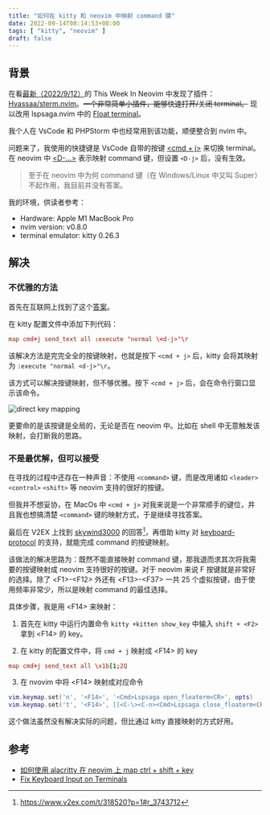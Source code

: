 ```yaml
---
title: "如何在 kitty 和 neovim 中映射 command 键"
date: 2022-09-14T08:14:53+08:00
tags: [ "kitty", "neovim" ]
draft: false
---
```


## 背景

在看[最新（2022/9/12）](https://this-week-in-neovim.org/2022/Sep/12)的 This Week In Neovim 中发现了插件：[Hvassaa/sterm.nvim](https://github.com/Hvassaa/sterm.nvim)。~~一个非常简单小插件，能够快速打开/关闭 terminal。~~ 现以改用 lspsaga.nvim 中的 [Float terminal](https://github.com/glepnir/lspsaga.nvim/blob/5f17b9b7a8becc7d1593aae80d263ec936ae5ca7/README.md?plain=1#L459-L467)。

我个人在 VsCode 和 PHPStorm 中也经常用到该功能，顺便整合到 nvim 中。

问题来了，我使用的快捷键是 VsCode 自带的按键 [<cmd + j>](https://github.com/microsoft/vscode/blob/28e52a46fe8df0c924c881e438e124c05f171b9c/src/vs/workbench/browser/parts/panel/panelActions.ts#L325) 来切换 terminal。在 neovim 中 [<D-...>](https://github.com/neovim/neovim/blob/1e5daed67693f88d3ad515cf9e2d2f6d29c48a08/runtime/doc/intro.txt#L375) 表示映射 command 键，但设置 `<D-j>` 后，没有生效。

> 至于在 neovim 中为何 command 键（在 Windows/Linux 中又叫 Super）不起作用，我目前并没有答案。

我的环境，供读者参考：

* Hardware: Apple M1 MacBook Pro
* nvim version: v0.8.0
* terminal emulator: kitty 0.26.3

## 解决

### 不优雅的方法

首先在互联网上找到了这个[答案](https://github.com/kovidgoyal/kitty/issues/2706#issuecomment-886174507)。

在 kitty 配置文件中添加下列代码：

```conf
map cmd+j send_text all :execute "normal \<d-j>"\r
```

该解决方法是完完全全的按键映射，也就是按下 `<cmd + j>` 后，kitty 会将其映射为 `:execute "normal <d-j>"\r`。

该方式可以解决按键映射，但不够优雅。按下 `<cmd + j>` 后，会在命令行窗口显示该命令。

![direct key mapping](direct-key-mapping.png)

更要命的是该按键是全局的，无论是否在 neovim 中。比如在 shell 中无意触发该映射，会打断我的思路。

### 不是最优解，但可以接受

在寻找的过程中还存在一种声音：不使用 `<command>` 键，而是改用诸如 `<leader>` `<control>` `<shift>` 等 neovim 支持的很好的按键。

但我并不想妥协，在 MacOs 中 `<cmd + j>` 对我来说是一个非常顺手的键位，并且我也想搞清楚 `<command>` 键的映射方式，于是继续寻找答案。


最后在 V2EX 上找到 [skywind3000](https://github.com/skywind3000) 的回答[^skywind3000_answer]，再借助 kitty 对 [keyboard-protocol](https://sw.kovidgoyal.net/kitty/keyboard-protocol) 的支持，就能完成 command 的按键映射。

该做法的解决思路为：既然不能直接映射 command 键，那我退而求其次将我需要的按键映射成 neovim 支持很好的按键。对于 neovim 来说 F 按键就是非常好的选择。除了 \<F1>-\<F12> 外还有 \<F13>-\<F37> 一共 25 个虚拟按键，由于使用频率非常少，所以是映射 command 的最佳选择。

具体步骤，我是用 \<F14> 来映射：

1. 首先在 kitty 中运行内置命令 `kitty +kitten show_key` 中输入 `shift + <F2>` 拿到 \<F14> 的 key。

2. 在 kitty 的配置文件中，将 `cmd + j` 映射成 \<F14> 的 key

```conf
map cmd+j send_text all \x1b[1;2Q 
```

3. 在 nvovim 中将 \<F14> 映射成对应命令

```lua
vim.keymap.set('n', '<F14>', '<Cmd>Lspsaga open_floaterm<CR>', opts)
vim.keymap.set('t', '<F14>', [[<C-\><C-n><Cmd>Lspsaga close_floaterm<CR>]], opts)
```

这个做法虽然没有解决实际的问题，但比通过 kitty 直接映射的方式好用。

## 参考

* [如何使用 alacritty 在 neovim 上 map ctrl + shift + key](https://www.reddit.com/r/neovim/comments/mbj8m5/how_to_setup_ctrlshiftkey_mappings_in_neovim_and)
* [Fix Keyboard Input on Terminals](http://www.leonerd.org.uk/hacks/fixterms/)

[^skywind3000_answer]: https://www.v2ex.com/t/318520?p=1#r_3743712
